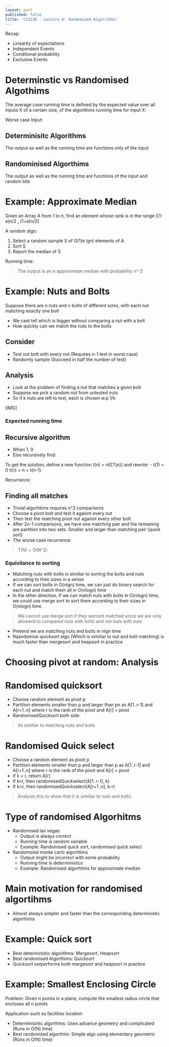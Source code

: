 ```yaml
---
layout: post
published: false
title: 'CS3230 - Lecture 8: Randomized Algorithms'
---
```

Recap:
- Linearity of expectations
- Independent Events
- Conditional probability
- Exclusive Events

# Determinstic vs Randomised Algothims

The average case running time is defined by the expected value over all inputs X of a certain size, of the algorithms running time for input X:


Worse case Input:


## Determinisitc Algorithms

The output as well as the running time are functions only of the input

## Randominised Algorthims


The output as well as the running time are functions of the input and random bits

# Example: Approximate Median

Given an Array A from 1 to n, find an element whose rank is in the range [(1-e)n/2 , (1+e)n/2]

A random algo:
1. Select a random sample S of O(1/e lgn) elements of A
2. Sort S
3. Report the median of S

Running time:

> The output is an e approximate median with probability n^-2


# Example: Nuts and Bolts

Suppose there are n nuts and n bolts of different sizes, with each nut matching exactly one bolt

- We cant tell which is bigger without comparing a nut with a bolt
- How quickly can we match the nuts to the bolts


## Consider
- Test out bolt with every nut (Requires n-1 test in worst case)
- Randomly sample (Succeed in half the number of test)

## Analysis

- Look at the problem of finding a nut that matches a given bolt
- Suppose we pick a random nut from untested nuts
- So if k nuts are left to test, each is chosen w.p 1/k

[IMG]

### Expected running time


## Recursive algorithm
- When 1, 0
- Else recursively find:

To get the solution, define a new function t(n) = nE[T(n)] and rewrite:
	- t(1) = 0                  t(n) = n + t(n-1)
    

Recurrance:



## Finding all matches
- Trivial algorhtims requires n^2 comparisons
- Choose a pivot bolt and test it agaisnt every nut
- Then test the matching pivot nut against every other bolt
- After 2n-1 comparisons, we have one matching pair and the remianing are partition into two sets: Smaller and larger than matching pair (quick sort)
- The worse case recurrence:


> T(N) = O(N^2)

### Equivilance to sorting
- Matching nuts with bolts is similiar to sorting the bolts and nuts according to their sizes in a sense
- If we can sort bolts in O(nlgn) time, we can just do binary search for each nut and match them all in O(nlogn) time
- In the other direction, if we can match nuts with bolts in O(nlogn) time, we could use merge sort to sort them according to their sizes in O(nlogn) time.

> We cannot use merge sort if they werrent matched since we are only allowerd to compared nuts with bolts and not nuts with nuts

- Pretend we are matching nuts and botls in nlgn time
- Rqandomise quicksort algo (Which is similiar to nut and bolt matching) is much faster than mergesort and heapsort in practice

# Choosing pivot at random: Analysis


# Randomised quicksort
- Choose random element as pivot p
- Partition elements smaller than p and larger than pn as A[1..r-1] and A[r+1..n] where r is the rank of the pivot and A[r] = pivot
- RandomisedQuicksort both side

> Its similiar to matching nuts and bolts

# Randomised Quick select
- Choose a random element as pivot p
- Partition elements smaller than p and larger than p as A[1..r-1] and A[r+1..n] where r is the rank of the pivot and A[r] = pivot
- If k = r, return A[r]
- If k<r, then randomisedQuickselect(A[1..r-1], k)
- If k>r, then randomisedQuickselect(A[r+1..n], k-r)

> Analysis this to show that it is similiar to nuts and bolts


# Type of randomised Algorhitms
- Randomised las vegas:
	- Output is always correct
    - Running time is random variable
    - Example: Randomised quick sort, randomised quick select
- Randomsied monte carlo algorhtims
	- Output might be incorrect with some probability
    - Running time is deterministics
    - Example: Randomised algorhtims for approximate median

# Main motivation for randomised algortihms
- Almost always simpler and faster than the corresponding deterministic algorthims


# Example: Quick sort
- Best deterministic algorithms: Mergesort, Heapsort
- Best randomised Algorthims: Quicksort
- Quicksort outperforms both mergesort and heapsort in practice

# Example: Smallest Enclosing Circle
Problem: Given n points in a plane, compute the smallest radius circle that encloses all n points

Application such as facilities location

- Determinisintc algorthms: Uses advance geometry and complicated (Runs in O(N) time)
-  Best randomised algorthim: Simple algo using elementary geometric (Runs in O(N) time)


